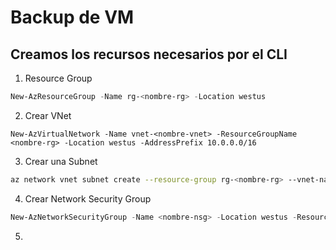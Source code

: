 # Backup de VM

## Creamos los recursos necesarios por el CLI

1. Resource Group
```powershell
New-AzResourceGroup -Name rg-<nombre-rg> -Location westus
```
    
2. Crear VNet
```
New-AzVirtualNetwork -Name vnet-<nombre-vnet> -ResourceGroupName <nombre-rg> -Location westus -AddressPrefix 10.0.0.0/16
```
    
3. Crear una Subnet
```bash
az network vnet subnet create --resource-group rg-<nombre-rg> --vnet-name vnet-<nombre-vnet> --name subnet-0 --address-prefixes 10.0.0.0/24  
```
    
4. Crear Network Security Group
```powershell
New-AzNetworkSecurityGroup -Name <nombre-nsg> -Location westus -ResourceGroupName <nombre-rg>

```

5. 
